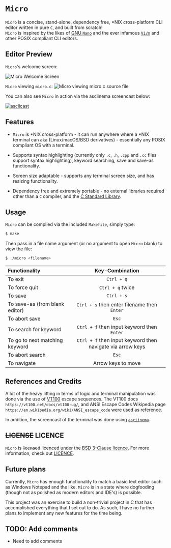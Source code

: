 # ```Micro```

```Micro``` is a concise, stand-alone, dependency free, *NIX cross-platform CLI editor written in pure ```C```, and built from scratch!  
```Micro``` is inspired by the likes of [GNU ```Nano```](https://www.nano-editor.org/) and the ever infamous [```Vi/m```](https://www.vim.org/) and other POSIX compliant CLI editors.  

## Editor Preview

```Micro```'s welcome screen:

![Micro Welcome Screen](welcomeScreen.png)

```Micro``` viewing ```micro.c```:
![Micro viewing micro.c source file](microViewingMicro-c.png)

You can also see ```Micro``` in action via the asciinema screencast below:  
  
[![asciicast](https://asciinema.org/a/TLLkuI1wUjlrY5z7GLwVl64PR.svg)](https://asciinema.org/a/TLLkuI1wUjlrY5z7GLwVl64PR)

## Features

- ```Micro``` is *NIX cross-platform - it can run anywhere where a *NIX terminal can aka (Linux/macOS/BSD derivatives) - essentially any POSIX compliant OS with a terminal.

- Supports syntax highlighting (currently only ```.c```, ```.h```, ```.cpp``` and ```.cc``` files support syntax highlighting), keyword searching, save and save-as functionality.

- Screen size adaptable - supports any terminal screen size, and has resizing functionality.

- Dependency free and extremely portable - no external libraries required other than a ```C``` compiler, and the [C Standard Library](https://en.wikipedia.org/wiki/C_standard_library).

## Usage

```Micro``` can be complied via the included ```Makefile```, simply type:

```bash
$ make
```

Then pass in a file name argument (or no argument to open ```Micro``` blank) to view the file:

```bash
$ ./micro <filename>
```

| Functionality                  |                        Key-Combination                         |
| :----------------------------- | :------------------------------------------------------------: |
| To exit                        |                         ```Ctrl + q```                         |
| To force quit                  |                      ```Ctrl + q``` twice                      |
| To save                        |                         ```Ctrl + s```                         |
| To save-as (from blank editor) |      ```Ctrl + s``` then enter filename then ```Enter```       |
| To abort save                  |                           ```Esc```                            |
| To search for keyword          |       ```Ctrl + f``` then input keyword then ```Enter```       |
| To go to next matching keyword | ```Ctrl + f``` then input keyword then navigate via arrow keys |
| To abort search                |                           ```Esc```                            |
| To navigate                    |                       Arrow keys to move                       |

## References and Credits

A lot of the heavy lifting in terms of logic and terminal manipulation was done via the use of [VT100](https://vt100.net/) escape sequences. The VT100 docs ```https://vt100.net/docs/vt100-ug/```, and ANSI Escape Codes Wikipedia page ```https://en.wikipedia.org/wiki/ANSI_escape_code``` were used as reference.  

In addition, the screencast of the terminal was done using [```asciinema```](https://asciinema.org/).  

## ~~LICENSE~~ LICENCE

`Micro` is ~~licensed~~ licenced under the [BSD 3-Clause licence](https://opensource.org/licenses/BSD-3-Clause). For more information, check out [LICENCE](LICENSE).

## Future plans

Currently, `Micro` has enough functionality to match a basic text editor such as Windows Notepad and the like. `Micro` is in a state where dogfooding (though not as polished as modern editors and IDE's) is possible.  

This project was an exercise to build a non-trivial project in C that has accomplished everything that I set out to do. As such, I have no further plans to implement any new features for the time being.  
## TODO: Add comments

- Need to add comments